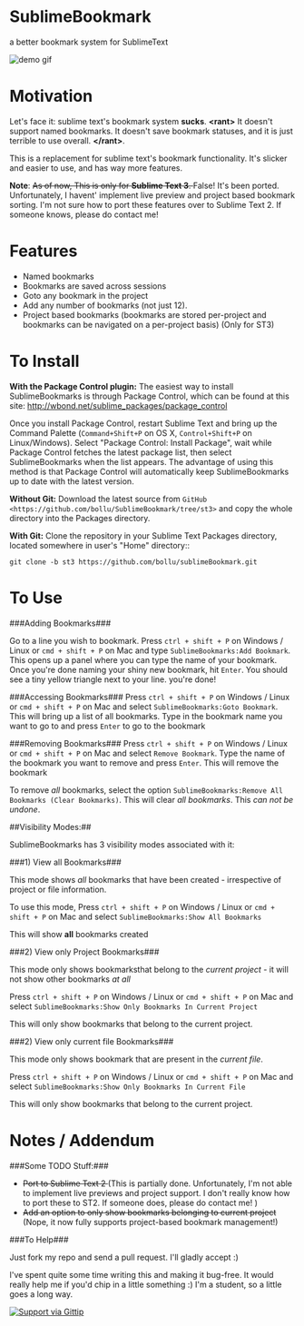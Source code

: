 SublimeBookmark
===============

a better bookmark system for SublimeText

![demo gif](http://i.imgur.com/gtjChPG.gif)

Motivation
==========

Let's face it: sublime text's bookmark system __sucks__.
 __\<rant\>__
 It doesn't support named bookmarks. It doesn't save bookmark statuses, and it is just terrible to use overall.
  __\</rant\>__.

This is a replacement for sublime text's bookmark functionality. It's slicker and easier to use, and has way more features. 

**Note**: <del> As of now, This is only for **Sublime Text 3**. </del> False! It's been ported. Unfortunately, I havent' implement live preview and project based bookmark sorting. I'm not sure how to port these features over to Sublime Text 2. If someone knows, please do contact me!


Features
========

* Named bookmarks
* Bookmarks are saved across sessions
* Goto any bookmark in the project
* Add any number of bookmarks (not just 12).
* Project based bookmarks (bookmarks are stored per-project and bookmarks can be navigated on a per-project basis) (Only for ST3)

To Install
==========

<!-- this is copy-pasted from sublimeCodeIntel. Thanks for the great description! -->

**With the Package Control plugin:** The easiest way to install SublimeBookmarks is through Package Control, which can be found at this site: http://wbond.net/sublime_packages/package_control

Once you install Package Control, restart Sublime Text and bring up the Command Palette (``Command+Shift+P`` on OS X, ``Control+Shift+P`` on Linux/Windows). Select "Package Control: Install Package", wait while Package Control fetches the latest package list, then select SublimeBookmarks when the list appears. The advantage of using this method is that Package Control will automatically keep SublimeBookmarks up to date with the latest version.



**Without Git:** Download the latest source from `GitHub <https://github.com/bollu/SublimeBookmark/tree/st3>` and copy the whole directory into the Packages directory.

**With Git:** Clone the repository in your Sublime Text Packages directory, located somewhere in user's "Home" directory::

	git clone -b st3 https://github.com/bollu/sublimeBookmark.git

To Use
======

###Adding Bookmarks###

Go to a line you wish to bookmark. Press ```ctrl + shift + P``` on Windows / Linux or ```cmd + shift + P``` on Mac and type ```SublimeBookmarks:Add Bookmark```. This opens up a panel where you can type the name of your bookmark. Once you're done naming your shiny new bookmark, hit ```Enter```. You should see a tiny yellow triangle next to your line. you're done!


###Accessing Bookmarks###
Press ```ctrl + shift + P```  on Windows / Linux or ```cmd + shift + P``` on Mac and select ```SublimeBookmarks:Goto Bookmark```. This will bring up a list of all bookmarks. Type in the bookmark name you want to go to and press ```Enter``` to go to the bookmark 


###Removing Bookmarks###
Press ```ctrl + shift + P```  on Windows / Linux or ```cmd + shift + P``` on Mac and select ```Remove Bookmark```. Type the name of the bookmark you want to remove and press ```Enter```. This will remove the bookmark

To remove _all_ bookmarks, select the option ```SublimeBookmarks:Remove All Bookmarks (Clear Bookmarks)```. This will clear _all bookmarks_. This _can not be undone_.  



##Visibility Modes:##

SublimeBookmarks has 3 visibility modes associated with it:


###1) View all Bookmarks###

 This mode shows *all* bookmarks that have been created - irrespective of project or file information.


 To use this mode, Press ```ctrl + shift + P```  on Windows / Linux or ```cmd + shift + P``` on Mac and select ```SublimeBookmarks:Show All Bookmarks```

 This will show __all__ bookmarks created


###2) View only Project Bookmarks###

 This mode only shows bookmarksthat belong to the *current project* - it will not show other bookmarks *at all*

 Press ```ctrl + shift + P```  on Windows / Linux or ```cmd + shift + P``` on Mac and select ```SublimeBookmarks:Show Only Bookmarks In Current Project```

This will only show bookmarks that belong to the current project.

###2) View only current file Bookmarks###

 This mode only shows bookmark that are present in the *current file*.

 Press ```ctrl + shift + P```  on Windows / Linux or ```cmd + shift + P``` on Mac and select ```SublimeBookmarks:Show Only Bookmarks In Current File```

This will only show bookmarks that belong to the current project.

Notes / Addendum
================

###Some TODO Stuff:###

* <del>Port to Sublime Text 2 </del> (This is partially done. Unfortunately, I'm not able to implement live previews and project support. I don't really know how to port these to ST2. If someone does, please do contact me! )
* <del>Add an option to only show bookmarks belonging to current project </del>   (Nope, it now fully supports project-based bookmark management!)


###To Help###

Just fork my repo and send a pull request. I'll gladly accept :)

I've spent quite some time writing this and making it bug-free. It would really help me if you'd chip in a little something :) I'm a student, so a little goes a long way.

[![Support via Gittip](https://rawgithub.com/twolfson/gittip-badge/0.1.0/dist/gittip.png)](https://www.gittip.com/bollu/)

